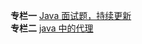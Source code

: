**专栏一** [Java 面试题，持续更新](https://blog.csdn.net/meism5/article/details/89021536)<br>
**专栏二** [java 中的代理](https://blog.csdn.net/meism5/article/details/90486450)
